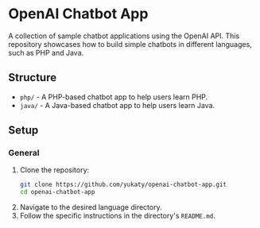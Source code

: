 # OpenAI Chatbot App

A collection of sample chatbot applications using the OpenAI API. This repository showcases how to build simple chatbots in different languages, such as PHP and Java.

## Structure

- `php/` - A PHP-based chatbot app to help users learn PHP.
- `java/` - A Java-based chatbot app to help users learn Java.

## Setup

### General
1. Clone the repository:
   ```bash
   git clone https://github.com/yukaty/openai-chatbot-app.git
   cd openai-chatbot-app
   ```
2. Navigate to the desired language directory.
3. Follow the specific instructions in the directory's `README.md`.